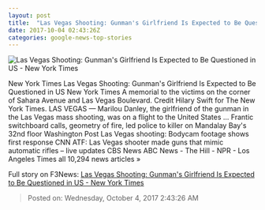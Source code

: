 ```yaml
---
layout: post
title:  "Las Vegas Shooting: Gunman's Girlfriend Is Expected to Be Questioned in US - New York Times"
date: 2017-10-04 02:43:26Z
categories: google-news-top-stories
---
```


![Las Vegas Shooting: Gunman's Girlfriend Is Expected to Be Questioned in US - New York Times](https://static01.nyt.com/images/2017/10/03/us/04vegas-live-alpha/04vegas-live-alpha-facebookJumbo.jpg)

New York Times Las Vegas Shooting: Gunman's Girlfriend Is Expected to Be Questioned in US New York Times A memorial to the victims on the corner of Sahara Avenue and Las Vegas Boulevard. Credit Hilary Swift for The New York Times. LAS VEGAS — Marilou Danley, the girlfriend of the gunman in the Las Vegas mass shooting, was on a flight to the United States ... Frantic switchboard calls, geometry of fire, led police to killer on Mandalay Bay's 32nd floor Washington Post Las Vegas shooting: Bodycam footage shows first response CNN ATF: Las Vegas shooter made guns that mimic automatic rifles – live updates CBS News ABC News - The Hill - NPR - Los Angeles Times all 10,294 news articles »


Full story on F3News: [Las Vegas Shooting: Gunman's Girlfriend Is Expected to Be Questioned in US - New York Times](http://www.f3nws.com/n/zpjygG)

> Posted on: Wednesday, October 4, 2017 2:43:26 AM
